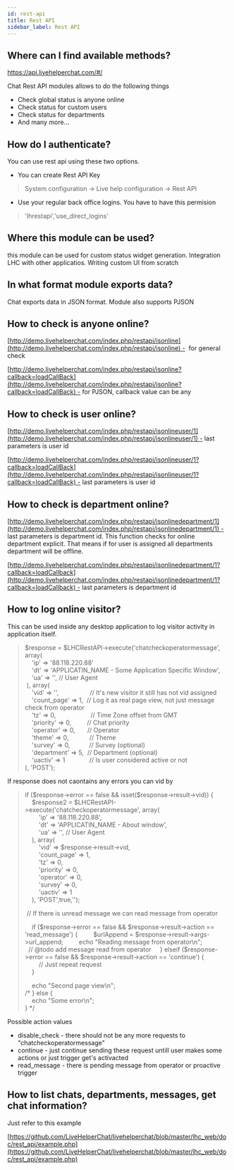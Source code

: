 ```yaml
---
id: rest-api
title: Rest API
sidebar_label: Rest API
---
```


## Where can I find available methods?

https://api.livehelperchat.com/#/

Chat Rest API modules allows to do the following things

* Check global status is anyone online
* Check status for custom users
* Check status for departments
* And many more...

## How do I authenticate?

You can use rest api using these two options.

* You can create Rest API Key

> System configuration -> Live help configuration -> Rest API

* Use your regular back office logins. You have to have this permision

> 'lhrestapi','use_direct_logins'

## Where this module can be used?

this module can be used for custom status widget generation. Integration LHC with other applicatios. Writing custom UI from scratch

## In what format module exports data?

Chat exports data in JSON format. Module also supports PJSON

## How to check is anyone online?

[http://demo.livehelperchat.com/index.php/restapi/isonline](http://demo.livehelperchat.com/index.php/restapi/isonline) -  for general check

[http://demo.livehelperchat.com/index.php/restapi/isonline?callback=loadCallBack](http://demo.livehelperchat.com/index.php/restapi/isonline?callback=loadCallBack) - for PJSON, callback value can be any

## How to check is user online?

[http://demo.livehelperchat.com/index.php/restapi/isonlineuser/1](http://demo.livehelperchat.com/index.php/restapi/isonlineuser/1) - last parameters is user id

[http://demo.livehelperchat.com/index.php/restapi/isonlineuser/1?callback=loadCallBack](http://demo.livehelperchat.com/index.php/restapi/isonlineuser/1?callback=loadCallBack) - last parameters is user id

## How to check is department online?

[http://demo.livehelperchat.com/index.php/restapi/isonlinedepartment/1](http://demo.livehelperchat.com/index.php/restapi/isonlinedepartment/1) - last parameters is department id. This function checks for online department explicit. That means if for user is assigned all departments department will be offline.

[http://demo.livehelperchat.com/index.php/restapi/isonlinedepartment/1?callback=loadCallback](http://demo.livehelperchat.com/index.php/restapi/isonlinedepartment/1?callback=loadCallback) - last parameters is department id

## How to log online visitor?

This can be used inside any desktop application to log visitor activity in application itself.

> $response = $LHCRestAPI->execute('chatcheckoperatormessage', array(  
>     'ip' => '88.118.220.88'  
>     'dt' => 'APPLICATIN_NAME - Some Application Specific Window',  
>     'ua' => '', // User Agent  
>  ), array(  
>     'vid' => '',                  // It's new visitor it still has not vid assigned  
>     'count_page' => 1,  // Log it as real page view, not just message check from operator  
>     'tz' => 0,                    // Time Zone offset from GMT  
>     'priority' => 0,         // Chat priority  
>     'operator' => 0,       // Operator  
>     'theme' => 0,            // Theme  
>     'survey' => 0,           // Survey (optional)  
>     'department' => 5,  // Department (optional)  
>     'uactiv' => 1              // Is user considered active or not  
> ), 'POST');

If response does not caontains any errors you can vid by

> if ($response->error == false && isset($response->result->vid)) {  
>     $response2 = $LHCRestAPI->execute('chatcheckoperatormessage', array(  
>         'ip' => '88.118.220.88',  
>         'dt' => 'APPLICATIN_NAME - About window',  
>         'ua' => '', // User Agent  
>     ), array(  
>         'vid' => $response->result->vid,  
>         'count_page' => 1,    
>         'tz' => 0,            
>         'priority' => 0,      
>         'operator' => 0,      
>         'survey' => 0,        
>         'uactiv' => 1         
>     ), 'POST',true,'');
> 
>  // If there is unread message we can read message from operator
> 
>     if ($response->error == false && $response->result->action == 'read_message') {  
>         $urlAppend = $response->result->args->url_append;  
>         echo "Reading message from operator\n";  
>           
>         // @todo add message read from operator  
>     } elseif ($response->error == false && $response->result->action == 'continue') {  
>         // Just repeat request  
>     }
> 
>     echo "Second page view\n";  
> /* } else {  
>     echo "Some error\n";      
> } */

Possible action values

*   disable_check - there should not be any more requests to "chatcheckoperatormessage"
*   continue - just continue sending these request untill user makes some actions or just trigger get's activacted
*   read_message - there is pending message from operator or proactive trigger

## How to list chats, departments, messages, get chat information?

Just refer to this example

[https://github.com/LiveHelperChat/livehelperchat/blob/master/lhc_web/doc/rest_api/example.php](https://github.com/LiveHelperChat/livehelperchat/blob/master/lhc_web/doc/rest_api/example.php)